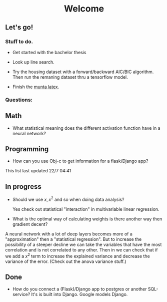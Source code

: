 

<h1 align="center">Welcome</h1>

## Let's go!

### Stuff to do.

* Get started with the bachelor thesis

* Look up line search.

* Try the housing dataset with a forward/backward AIC/BIC algorithm. Then run the remaning dataset thru a tensorflow model.

* Finish the [munta latex](https://www.sharelatex.com/project/592edbf359a8a3210557fb14).<br/>





### Questions:
## Math

* What statistical meaning does the different activation
 function have in a neural network?


## Programming

* How can you use Obj-c to get information for a flask/Django app?

This list last updated 22/7 04:41

## In progress
* Should we use $x, x^{2}$ and so when doing data analysis?

  Yes check out statistical "interaction" in multivariable linear regression.

* What is the optimal way of calculating weights is there another way then gradient decent?

A neural network with a lot of deep layers becomes more of a "approximation" then a "statistical regression". But to increase the possibility of a steeper decline we can take the variables that have the most correlation and is not correlated to any other. Then in we can check that if we add a $x^2$ term to increase the explained variance and decrease the variance of the error. (Check out the anova variance stuff.)


## Done
* How do you connect a (Flask)/Django app to postgres or another SQL-service?
  It's is built into Django. Google models Django.
